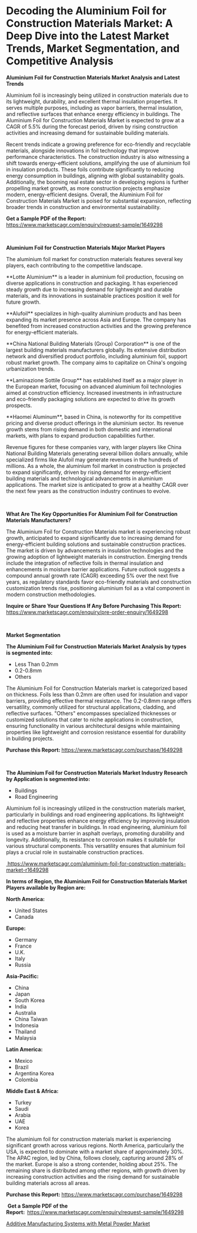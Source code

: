 <p><h1>Decoding the Aluminium Foil for Construction Materials Market: A Deep Dive into the Latest Market Trends, Market Segmentation, and Competitive Analysis</h1></p><p><strong>Aluminium Foil for Construction Materials Market Analysis and Latest Trends</strong></p>
<p><p>Aluminium foil is increasingly being utilized in construction materials due to its lightweight, durability, and excellent thermal insulation properties. It serves multiple purposes, including as vapor barriers, thermal insulation, and reflective surfaces that enhance energy efficiency in buildings. The Aluminium Foil for Construction Materials Market is expected to grow at a CAGR of 5.5% during the forecast period, driven by rising construction activities and increasing demand for sustainable building materials.</p><p>Recent trends indicate a growing preference for eco-friendly and recyclable materials, alongside innovations in foil technology that improve performance characteristics. The construction industry is also witnessing a shift towards energy-efficient solutions, amplifying the use of aluminium foil in insulation products. These foils contribute significantly to reducing energy consumption in buildings, aligning with global sustainability goals. Additionally, the booming real estate sector in developing regions is further propelling market growth, as more construction projects emphasize modern, energy-efficient designs. Overall, the Aluminium Foil for Construction Materials Market is poised for substantial expansion, reflecting broader trends in construction and environmental sustainability.</p></p>
<p><strong>Get a Sample PDF of the Report:&nbsp;</strong> <a href="https://www.marketscagr.com/enquiry/request-sample/1649298?utm_campaign=3222&utm_medium=2&utm_source=Github&utm_content=ia&utm_term=26032025&utm_id=aluminium-foil-for-construction-materials">https://www.marketscagr.com/enquiry/request-sample/1649298</a></p>
<p>&nbsp;</p>
<p><strong>Aluminium Foil for Construction Materials Major Market Players</strong></p>
<p><p>The aluminium foil market for construction materials features several key players, each contributing to the competitive landscape. </p><p>**Lotte Aluminium** is a leader in aluminium foil production, focusing on diverse applications in construction and packaging. It has experienced steady growth due to increasing demand for lightweight and durable materials, and its innovations in sustainable practices position it well for future growth.</p><p>**Alufoil** specializes in high-quality aluminium products and has been expanding its market presence across Asia and Europe. The company has benefited from increased construction activities and the growing preference for energy-efficient materials. </p><p>**China National Building Materials (Group) Corporation** is one of the largest building materials manufacturers globally. Its extensive distribution network and diversified product portfolio, including aluminium foil, support robust market growth. The company aims to capitalize on China's ongoing urbanization trends.</p><p>**Laminazione Sottile Group** has established itself as a major player in the European market, focusing on advanced aluminium foil technologies aimed at construction efficiency. Increased investments in infrastructure and eco-friendly packaging solutions are expected to drive its growth prospects.</p><p>**Haomei Aluminum**, based in China, is noteworthy for its competitive pricing and diverse product offerings in the aluminium sector. Its revenue growth stems from rising demand in both domestic and international markets, with plans to expand production capabilities further.</p><p>Revenue figures for these companies vary, with larger players like China National Building Materials generating several billion dollars annually, while specialized firms like Alufoil may generate revenues in the hundreds of millions. As a whole, the aluminium foil market in construction is projected to expand significantly, driven by rising demand for energy-efficient building materials and technological advancements in aluminium applications. The market size is anticipated to grow at a healthy CAGR over the next few years as the construction industry continues to evolve.</p></p>
<p>&nbsp;</p>
<p><strong>What Are The Key Opportunities For Aluminium Foil for Construction Materials Manufacturers?</strong></p>
<p><p>The Aluminium Foil for Construction Materials market is experiencing robust growth, anticipated to expand significantly due to increasing demand for energy-efficient building solutions and sustainable construction practices. The market is driven by advancements in insulation technologies and the growing adoption of lightweight materials in construction. Emerging trends include the integration of reflective foils in thermal insulation and enhancements in moisture barrier applications. Future outlook suggests a compound annual growth rate (CAGR) exceeding 5% over the next five years, as regulatory standards favor eco-friendly materials and construction customization trends rise, positioning aluminium foil as a vital component in modern construction methodologies.</p></p>
<p><strong>Inquire or Share Your Questions If Any Before Purchasing This Report:</strong> <a href="https://www.marketscagr.com/enquiry/pre-order-enquiry/1649298?utm_campaign=3222&utm_medium=2&utm_source=Github&utm_content=ia&utm_term=26032025&utm_id=aluminium-foil-for-construction-materials">https://www.marketscagr.com/enquiry/pre-order-enquiry/1649298</a></p>
<p>&nbsp;</p>
<p><strong>Market Segmentation</strong></p>
<p><strong>The Aluminium Foil for Construction Materials Market Analysis by types is segmented into:</strong></p>
<p><ul><li>Less Than 0.2mm</li><li>0.2-0.8mm</li><li>Others</li></ul></p>
<p><p>The Aluminium Foil for Construction Materials market is categorized based on thickness. Foils less than 0.2mm are often used for insulation and vapor barriers, providing effective thermal resistance. The 0.2-0.8mm range offers versatility, commonly utilized for structural applications, cladding, and reflective surfaces. "Others" encompasses specialized thicknesses or customized solutions that cater to niche applications in construction, ensuring functionality in various architectural designs while maintaining properties like lightweight and corrosion resistance essential for durability in building projects.</p></p>
<p><strong>Purchase this Report:&nbsp;</strong><a href="https://www.marketscagr.com/purchase/1649298?utm_campaign=3222&utm_medium=2&utm_source=Github&utm_content=ia&utm_term=26032025&utm_id=aluminium-foil-for-construction-materials">https://www.marketscagr.com/purchase/1649298</a></p>
<p>&nbsp;</p>
<p><strong>The Aluminium Foil for Construction Materials Market Industry Research by Application is segmented into:</strong></p>
<p><ul><li>Buildings</li><li>Road Engineering</li></ul></p>
<p><p>Aluminium foil is increasingly utilized in the construction materials market, particularly in buildings and road engineering applications. Its lightweight and reflective properties enhance energy efficiency by improving insulation and reducing heat transfer in buildings. In road engineering, aluminium foil is used as a moisture barrier in asphalt overlays, promoting durability and longevity. Additionally, its resistance to corrosion makes it suitable for various structural components. This versatility ensures that aluminium foil plays a crucial role in sustainable construction practices.</p></p>
<p><a href="https://www.marketscagr.com/aluminium-foil-for-construction-materials-market-r1649298?utm_campaign=3222&utm_medium=2&utm_source=Github&utm_content=ia&utm_term=26032025&utm_id=aluminium-foil-for-construction-materials">&nbsp;https://www.marketscagr.com/aluminium-foil-for-construction-materials-market-r1649298</a></p>
<p><strong>In terms of Region, the Aluminium Foil for Construction Materials Market Players available by Region are:</strong></p>
<p>
    <p> <strong> North America: </strong>
        <ul>
            <li>United States</li>
            <li>Canada</li>
        </ul>
        </p> 
    <p> <strong> Europe: </strong>
        <ul>
            <li>Germany</li>
            <li>France</li>
            <li>U.K.</li>
            <li>Italy</li>
            <li>Russia</li>
        </ul>
        </p> 
    <p> <strong> Asia-Pacific: </strong>
        <ul>
            <li>China</li>
            <li>Japan</li>
            <li>South Korea</li>
            <li>India</li>
            <li>Australia</li>
            <li>China Taiwan</li>
            <li>Indonesia</li>
            <li>Thailand</li>
            <li>Malaysia</li>
        </ul>
        </p> 
    <p> <strong> Latin America: </strong>
        <ul>
            <li>Mexico</li>
            <li>Brazil</li>
            <li>Argentina Korea</li>
            <li>Colombia</li>
        </ul>
        </p> 
    <p> <strong> Middle East & Africa: </strong>
        <ul>
            <li>Turkey</li>
            <li>Saudi</li>
            <li>Arabia</li>
            <li>UAE</li>
            <li>Korea</li>
        </ul>
    </p>
    </p>
<p><p>The aluminium foil for construction materials market is experiencing significant growth across various regions. North America, particularly the USA, is expected to dominate with a market share of approximately 30%. The APAC region, led by China, follows closely, capturing around 28% of the market. Europe is also a strong contender, holding about 25%. The remaining share is distributed among other regions, with growth driven by increasing construction activities and the rising demand for sustainable building materials across all areas.</p></p>
<p><strong>Purchase this Report: </strong><a href="https://www.marketscagr.com/purchase/1649298?utm_campaign=3222&utm_medium=2&utm_source=Github&utm_content=ia&utm_term=26032025&utm_id=aluminium-foil-for-construction-materials">https://www.marketscagr.com/purchase/1649298</a></p>
<p>&nbsp;<strong>Get a Sample PDF of the Report:&nbsp;&nbsp;</strong><a href="https://www.marketscagr.com/enquiry/request-sample/1649298?utm_campaign=3222&utm_medium=2&utm_source=Github&utm_content=ia&utm_term=26032025&utm_id=aluminium-foil-for-construction-materials">https://www.marketscagr.com/enquiry/request-sample/1649298</a></p>
<p><strong></strong></p>
<p><p><a href="https://github.com/sderolza/Market-Research-Report-List-1/blob/main/additive-manufacturing-systems-with-metal-powder-market.md?utm_campaign=3222&utm_medium=2&utm_source=Github&utm_content=ia&utm_term=26032025&utm_id=aluminium-foil-for-construction-materials">Additive Manufacturing Systems with Metal Powder Market</a></p></p>